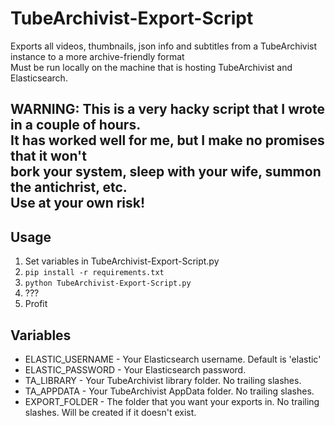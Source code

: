 # TubeArchivist-Export-Script
Exports all videos, thumbnails, json info and subtitles from a TubeArchivist instance to a more archive-friendly format\
Must be run locally on the machine that is hosting TubeArchivist and Elasticsearch.

## WARNING: This is a very hacky script that I wrote in a couple of hours.<br>It has worked well for me, but I make no promises that it won't<br> bork your system, sleep with your wife, summon the antichrist, etc.<br>Use at your own risk!

## Usage
1. Set variables in TubeArchivist-Export-Script.py
2. `pip install -r requirements.txt`
3. `python TubeArchivist-Export-Script.py`
4. ???
5. Profit


## Variables
* ELASTIC_USERNAME - Your Elasticsearch username. Default is 'elastic'
* ELASTIC_PASSWORD - Your Elasticsearch password.
* TA_LIBRARY - Your TubeArchivist library folder. No trailing slashes.
* TA_APPDATA - Your TubeArchivist AppData folder. No trailing slashes.
* EXPORT_FOLDER - The folder that you want your exports in. No trailing slashes. Will be created if it doesn't exist.
